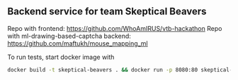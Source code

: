 ## Backend service for team Skeptical Beavers

Repo with frontend: https://github.com/WhoAmIRUS/vtb-hackathon
Repo with ml-drawing-based-captcha backend: https://github.com/maftukh/mouse_mapping_ml

To run tests, start docker image with 
```bash
docker build -t skeptical-beavers . && docker run -p 8080:80 skeptical-beavers 
```